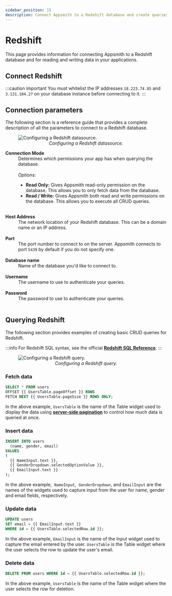 ```yaml
---
sidebar_position: 15
description: Connect Appsmith to a Redshift database and create queries.
---
```


# Redshift

This page provides information for connecting Appsmith to a Redshift database and for reading and writing data in your applications.

## Connect Redshift

:::caution important
You must whitelist the IP addresses `18.223.74.85` and `3.131.104.27` on your database instance before connecting to it.
:::

## Connection parameters

The following section is a reference guide that provides a complete description of all the parameters to connect to a Redshift database.

<figure>
  <img src="/img/redshift-datasource-config.png" style={{width: "100%", height: "auto"}} alt="Configuring a Redshift datasource." />
  <figcaption align="center"><i>Configuring a Redshift datasource.</i></figcaption>
</figure>

<dl>
  <dt><b>Connection Mode</b></dt>
  <dd>Determines which permissions your app has when querying the database.</dd><br />
  <dd><i>Options:</i>
    <ul>
      <li><b>Read Only:</b> Gives Appsmith read-only permission on the database. This allows you to only fetch data from the database.</li>
      <li><b>Read / Write:</b> Gives Appsmith both read and write permissions on the database. This allows you to execute all CRUD queries.</li>
    </ul>
  </dd><br/>

  <dt><b>Host Address</b></dt>
  <dd>The network location of your Redshift database. This can be a domain name or an IP address.</dd><br />

  <dt><b>Port</b></dt>
  <dd>The port number to connect to on the server. Appsmith connects to port <code>5439</code> by default if you do not specify one.</dd><br />

  <dt><b>Database name</b></dt>
  <dd>Name of the database you'd like to connect to.</dd><br />

  <dt><b>Username</b></dt>
  <dd>The username to use to authenticate your queries.</dd><br />

  <dt><b>Password</b></dt>
  <dd>The password to use to authenticate your queries.</dd><br />
</dl>

## Querying Redshift

The following section provides examples of creating basic CRUD queries for Redshift.

:::info
For Redshift SQL syntax, see the official [**Redshift SQL Reference**](https://docs.aws.amazon.com/redshift/latest/dg/cm_chap_SQLCommandRef.html).
:::

<figure>
  <img src="/img/redshift-query-config.png" style={{width: "100%", height: "auto"}} alt="Configuring a Redshift query." />
  <figcaption align="center"><i>Configuring a Redshift query.</i></figcaption>
</figure>

### Fetch data

```sql
SELECT * FROM users
OFFSET {{ UsersTable.pageOffset }} ROWS
FETCH NEXT {{ UsersTable.pageSize }} ROWS ONLY;
```

In the above example, `UsersTable` is the name of the Table widget used to display the data using [**server-side pagination**](/reference/widgets/table#server-side-pagination) to control how much data is queried at once.

### Insert data

```sql
INSERT INTO users
  (name, gender, email)
VALUES
(
  {{ NameInput.text }},
  {{ GenderDropdown.selectedOptionValue }},
  {{ EmailInput.text }}
);
```

In the above example,  `NameInput`,  `GenderDropdown`,  and `EmailInput` are the names of the widgets used to capture input from the user for name, gender and email fields, respectively.

### Update data

```sql
UPDATE users
SET email = {{ EmailInput.text }}
WHERE id = {{ UsersTable.selectedRow.id }};
```

In the above example, `EmailInput` is the name of the Input widget used to capture the email entered by the user. `UsersTable` is the Table widget where the user selects the row to update the user's email.

### Delete data

```sql
DELETE FROM users WHERE id = {{ UsersTable.selectedRow.id }};
```

In the above example, `UsersTable` is the name of the Table widget where the user selects the row for deletion.